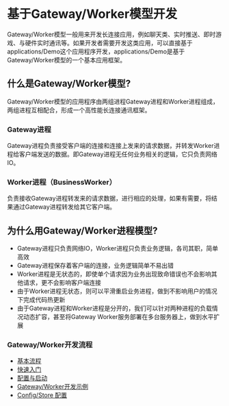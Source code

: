 # 基于Gateway/Worker模型开发

Gateway/Worker模型一般用来开发长连接应用，例如聊天类、实时推送、即时游戏、与硬件实时通讯等。如果开发者需要开发这类应用，可以直接基于applications/Demo这个应用程序开发，applications/Demo是基于Gateway/Worker模型的一个基本应用框架。

## 什么是Gateway/Worker模型?

Gateway/Worker模型的应用程序由两组进程Gateway进程和Worker进程组成，两组进程互相配合，形成一个高性能长连接通讯框架。

### Gateway进程
Gateway进程负责接受客户端的连接和连接上发来的请求数据，并转发Worker进程给客户端发送的数据。即Gateway进程无任何业务相关的逻辑，它只负责网络IO。


### Worker进程（BusinessWorker）
负责接收Gateway进程转发来的请求数据，进行相应的处理，如果有需要，将结果通过Gateway进程转发给其它客户端。

## 为什么用Gateway/Worker进程模型?
* Gateway进程只负责网络IO，Worker进程只负责业务逻辑，各司其职，简单高效
* Gateway进程保存着客户端的连接，业务逻辑简单不易出错
* Worker进程是无状态的，即使单个请求因为业务出现致命错误也不会影响其他请求，更不会影响客户端连接
* 由于Worker进程无状态，则可以平滑重启业务进程，做到不影响用户的情况下完成代码热更新
* 由于Gateway进程和Worker进程是分开的，我们可以针对两种进程的负载情况动态扩容，甚至将Gateway Worker服务部署在多台服务器上，做到水平扩展


### Gateway/Worker开发流程
* [基本流程](/start/base.html)
* [快速入门](/start/interface.html)
* [配置与启动](/advanced/configrestart.html)
* [Gateway/Worker开发示例](/start/gateway_example.html)
* [Config/Store 配置](/start/store_config.html)




